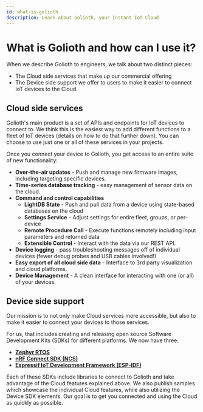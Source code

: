```yaml
---
id: what-is-golioth
description: Learn about Golioth, your Instant IoT Cloud
---
```


# What is Golioth and how can I use it?

When we describe Golioth to engineers, we talk about two distinct pieces:

* The Cloud side services that make up our commercial offering
* The Device side support we offer to users to make it easier to connect IoT
  devices to the Cloud.

## Cloud side services

Golioth's main product is a set of APIs and endpoints for IoT devices to
connect to. We think this is the easiest way to add different functions to a
fleet of IoT devices (details on how to do that further down). You can choose
to use just one or all of these services in your projects.

Once you connect your device to Golioth, you get access to an entire suite of
new functionality:

* **Over-the-air updates** - Push and manage new firmware images, including
  targeting specific devices.
* **Time-series database tracking** - easy management of sensor data on the
  cloud.
* **Command and control capabilities**
  * **LightDB State** - Push and pull data from a device using state-based
    databases on the cloud
  * **Settings Service** - Adjust settings for entire fleet, groups, or
    per-device
  * **Remote Procedure Call** - Execute functions remotely including input
    parameters and returned data
  * **Extensible Control** - Interact with the data via our REST API.
* **Device logging** - pass troubleshooting messages off of individual devices
  (fewer debug probes and USB cables involved!)
* **Easy export of all cloud side data** - Interface to 3rd party visualization
  and cloud platforms.
* **Device Management** - A clean interface for interacting with one (or all)
  of your devices.


## Device side support

Our mission is to not only make Cloud services more accessible, but also to
make it easier to connect your devices to those services.

For us, that includes creating and releasing open source Software Development
Kits (SDKs) for different platforms. We now have three:

* [**Zephyr RTOS**](https://github.com/golioth/golioth-zephyr-sdk)
* [**nRF Connect SDK (NCS)**](https://github.com/golioth/golioth-zephyr-sdk)
* [**Espressif IoT Development Framework
  (ESP-IDF)**](https://github.com/golioth/golioth-esp-idf-sdk)

Each of these SDKs include libraries to connect to Golioth and take advantage
of the Cloud features explained above. We also publish samples which showcase
the individual Cloud features, while also utilizing the Device SDK elements.
Our goal is to get you connected and using the Cloud as quickly as possible.
